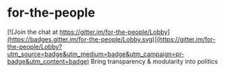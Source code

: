 # for-the-people

[![Join the chat at https://gitter.im/for-the-people/Lobby](https://badges.gitter.im/for-the-people/Lobby.svg)](https://gitter.im/for-the-people/Lobby?utm_source=badge&utm_medium=badge&utm_campaign=pr-badge&utm_content=badge)
Bring transparency &amp; modularity into  politics
